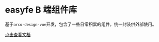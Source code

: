# easyfe B 端组件库

基于`arco-design-vue`开发，包含了一些日常积累的组件，统一封装供外部使用。

[点击查看文档](https://easyfe.github.io/admin-component/)
